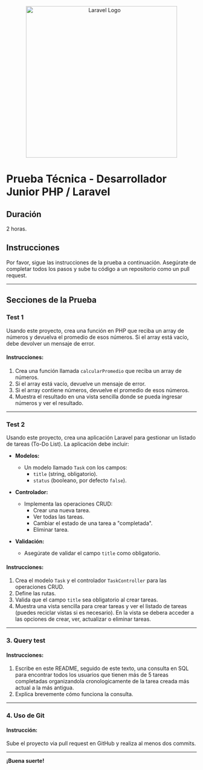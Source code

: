 <p align="center"><a href="https://laravel.com" target="_blank"><img src="https://raw.githubusercontent.com/laravel/art/master/logo-lockup/5%20SVG/2%20CMYK/1%20Full%20Color/laravel-logolockup-cmyk-red.svg" width="400" alt="Laravel Logo"></a></p>

# Prueba Técnica - Desarrollador Junior PHP / Laravel

## Duración
2 horas.

## Instrucciones
Por favor, sigue las instrucciones de la prueba a continuación. Asegúrate de completar todos los pasos y sube tu código a un repositorio como un pull request.

---

## Secciones de la Prueba

### Test 1

Usando este proyecto, crea una función en PHP que reciba un array de números y devuelva el promedio de esos números. Si el array está vacío, debe devolver un mensaje de error.

#### Instrucciones:
1. Crea una función llamada `calcularPromedio` que reciba un array de números.
2. Si el array está vacío, devuelve un mensaje de error.
3. Si el array contiene números, devuelve el promedio de esos números.
4. Muestra el resultado en una vista sencilla donde se pueda ingresar números y ver el resultado.

---

### Test 2

Usando este proyecto, crea una aplicación Laravel para gestionar un listado de tareas (To-Do List). La aplicación debe incluir:

- **Modelos:**
    - Un modelo llamado `Task` con los campos:
        - `title` (string, obligatorio).
        - `status` (booleano, por defecto `false`).

- **Controlador:**
    - Implementa las operaciones CRUD:
        - Crear una nueva tarea.
        - Ver todas las tareas.
        - Cambiar el estado de una tarea a "completada".
        - Eliminar tarea.

- **Validación:**
    - Asegúrate de validar el campo `title` como obligatorio.

#### Instrucciones:
1. Crea el modelo `Task` y el controlador `TaskController` para las operaciones CRUD.
3. Define las rutas.
4. Valida que el campo `title` sea obligatorio al crear tareas.
5. Muestra una vista sencilla para crear tareas y ver el listado de tareas (puedes reciclar vistas si es necesario). En la vista se debera acceder a las opciones de crear, ver, actualizar o eliminar tareas.

---

### 3. Query test

#### Instrucciones:
1. Escribe en este README, seguido de este texto, una consulta en SQL para encontrar todos los usuarios que tienen más de 5 tareas completadas organizandola cronologicamente de la tarea creada más actual a la más antigua.
2. Explica brevemente cómo funciona la consulta.

---

### 4. Uso de Git

#### Instrucción:
Sube el proyecto via pull request en GitHub y realiza al menos dos commits.

---

**¡Buena suerte!**
